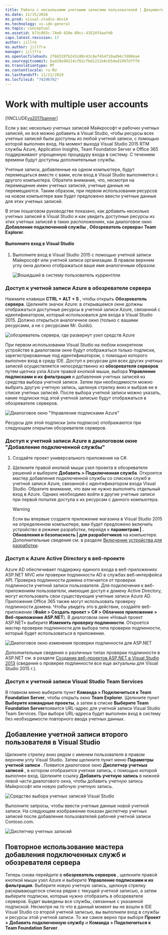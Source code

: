 ```yaml
---
title: Работа с несколькими учетными записями пользователей | Документы Майкрософт
ms.date: 11/15/2016
ms.prod: visual-studio-dev14
ms.technology: vs-ide-general
ms.topic: conceptual
ms.assetid: b73c865c-74e0-420e-89cc-43524f4aafd0
caps.latest.revision: 17
author: jillre
ms.author: jillfra
manager: jillfra
ms.openlocfilehash: 2f68328fb243c00c43c8ef454f10ad94c7d004a4
ms.sourcegitcommit: bad28e99214cf62cfbd1222e8cb5ded1997d7ff0
ms.translationtype: MT
ms.contentlocale: ru-RU
ms.lasthandoff: 11/21/2019
ms.locfileid: "74296782"
---
```

# <a name="work-with-multiple-user-accounts"></a>Work with multiple user accounts
[!INCLUDE[vs2017banner](../includes/vs2017banner.md)]

Если у вас несколько учетных записей Майкрософт и рабочих учетных записей, их все можно добавить в Visual Studio, чтобы ресурсы всех учетных записей были доступны из любой учетной записи, с помощью которой выполнен вход. На момент выхода Visual Studio 2015 RTM службы Azure, Application Insights, Team Foundation Server и Office 365 поддерживают упрощенную процедуру входа в систему. С течением времени будут доступны дополнительные службы.

 Учетные записи, добавленные на одном компьютере, будут перемещаться вместе с вами, если вход в Visual Studio выполняется с другого компьютера. Обратите внимание, что, несмотря на перемещение имен учетных записей, учетные данные не перемещаются. Таким образом, при первом использовании ресурсов на новом компьютере вам будет предложено ввести учетные данные для этих учетных записей.

 В этом пошаговом руководстве показано, как добавить несколько учетных записей в Visual Studio и как увидеть доступные ресурсы из этих учетных записей в таких расположениях, как диалоговое окно **Добавление подключенной службы** , **Обозреватель сервера**и **Team Explorer**.

#### <a name="sign-in-to-visual-studio"></a>Выполните вход в Visual Studio

1. Выполните вход в Visual Studio 2015 с помощью учетной записи Майкрософт или учетной записи организации. В правом верхнем углу окна должно отображаться ваше имя аналогичным образом:

     ![Вошедший в систему пользователь куррентлли](../ide/media/vs2015-username.png "VS2015_UserName")

### <a name="access-your-azure-account-in-server-explorer"></a>Доступ к учетной записи Azure в обозревателе сервера
 Нажмите клавиши **CTRL + ALT + S** , чтобы открыть **Обозреватель сервера**. Щелкните значок Azure: в открывшемся окне должны отображаться доступные ресурсы в учетной записи Azure, связанной с идентификатором, который использовался для входа в Visual Studio 2015. Должно открыться аналогичное окно (только с вашими ресурсами, а не с ресурсами Mr. Guido).

 ![обозреватель сервера, где развернут узел средств Azure](../ide/media/vs2015-serverexplorer.png "VS2015_ServerExplorer")

 При первом использовании Visual Studio на любом конкретном устройстве в диалоговом окне будут отображаться только подписки, зарегистрированные под идентификатором, с помощью которого выполнен вход в среду IDE. Доступ к ресурсам для всех других учетных записей осуществляется непосредственно из **обозревателя серверов** путем щелчка узла Azure правой кнопкой мыши, выбора **Управление подписками и их фильтрация** и добавления учетных записей из средства выбора учетной записи. Затем при необходимости можно выбрать другую учетную запись, щелкнув стрелку вниз и выбрав ее в списке учетных записей. После выбора учетной записи можно указать, какие подписки под этой учетной записью будут отображаться в обозревателе серверов.

 ![Диалоговое окно "Управление подписками Azure"](../ide/media/vs2015-manage-subs.png "vs2015_manage_subs")

 Ресурсы для этой подписки (или подписок) отображаются при следующем открытии обозревателя серверов.

### <a name="access-your-azure-account-via-add-connected-service-dialog"></a>Доступ к учетной записи Azure в диалоговом окне "Добавление подключенной службы"

1. Создайте проект универсального приложения на C#.

2. Щелкните правой кнопкой мыши узел проекта в обозревателе решений и выберите **Добавить > Подключенная служба**. Откроется мастер добавления подключенной службы со списком служб в учетной записи Azure, связанной с идентификатором входа Visual Studio. Обратите внимание, что вам не нужно выполнять отдельный вход в Azure. Однако необходимо войти в другие учетные записи при первой попытке доступа к их ресурсам с данного компьютера.

    > [!WARNING]
    > Если вы впервые создаете приложение магазина в Visual Studio 2015 на определенном компьютере, вам будет предложено включить устройство в режиме разработки, перейдя к **параметрам &#124; . Обновления и безопасность &#124; для разработчиков** на компьютере. Дополнительные сведения см. в разделе [Включение устройства для разработки](https://msdn.microsoft.com/library/windows/apps/dn706236.aspx).

### <a name="access_azure"></a> Доступ к Azure Active Directory в веб-проекте
 Azure AD обеспечивает поддержку единого входа в веб-приложениях ASP.NET MVC или проверки подлинности AD в службах веб-интерфейса API. Проверка подлинности домена отличается от проверки подлинности учетной записи пользователя. Для подключения к веб-приложениям пользователи, имеющие доступ к домену Active Directory, могут использовать свои существующие учетные записи Azure AD. Приложения Office 365 также могут использовать проверку подлинности домена. Чтобы увидеть это в действии, создайте веб-приложение (**Файл > Создать проект > C# > Облачное приложение > Веб-приложение ASP.NET**). В диалоговом окне «Новый проект ASP.NET» выберите **Изменить проверку подлинности**. Откроется мастер проверки подлинности для выбора типа проверки подлинности, который будет использоваться в приложении.

 ![Диалоговое окно изменения проверки подлинности для ASP.NET](../ide/media/vs2015-change-authentication.png "VS2015_change_authentication")

 Дополнительные сведения о различных типах проверки подлинности в ASP.NET см. в разделе [Создание веб-проектов ASP.NET в Visual Studio 2013](https://docs.microsoft.com/aspnet/visual-studio/overview/2013/creating-web-projects-in-visual-studio#orgauth) (сведения о проверке подлинности все еще актуальны для Visual Studio 2015 г.).

### <a name="access-your-visual-studio-team-services-account"></a>Доступ к учетной записи Visual Studio Team Services
 В главном меню выберите пункт **Команда > Подключиться к Team Foundation Server**, чтобы открыть окно **Team Explorer**. Щелкните пункт **Выберите командные проекты**, а затем в списке **Выберите Team Foundation Server**появится URL-адрес для учетной записи Visual Studio Team Services. При выборе URL-адреса будет выполнен вход в систему без необходимости повторного ввода учетных данных.

## <a name="add-a-second-user-account-to-visual-studio"></a>Добавление учетной записи второго пользователя в Visual Studio
 Щелкните стрелку вниз рядом с именем пользователя в правом верхнем углу Visual Studio. Затем щелкните пункт меню **Параметры учетной записи** . Появится диалоговое окно **Диспетчер учетных записей** , в котором отобразится учетная запись, с помощью которой выполнен вход. Щелкните ссылку **Добавить учетную запись** в нижней левой части диалогового окна, чтобы добавить учетную запись Майкрософт или новую рабочую учетную запись.

 ![Средство выбора учетных записей Visual Studio](../ide/media/vs2015-acct-picker.png "VS2015_acct_picker")

 Выполните запросы, чтобы ввести учетные данные новой учетной записи. На следующем изображении показан диспетчер учетных записей после добавления пользователей рабочей учетной записи Contoso.com.

 ![Диспетчер учетных записей](../ide/media/vs2015-accountmanager.gif "VS2015_AccountManager")

## <a name="revisit-the-add-connected-services-wizard-and-server-explorer"></a>Повторное использование мастера добавления подключенных служб и обозревателя сервера
 Теперь снова перейдите в **обозреватель серверов** , щелкните правой кнопкой мыши узел Azure и выберите **Управление подписками и их фильтрация**. Выберите новую учетную запись, щелкнув стрелку раскрывающегося списка рядом с текущей учетной записью, а затем выберите подписки, которые нужно отобразить в обозревателе серверов. Будет выведены все службы, связанные с указанной подпиской. Несмотря на то что в данный момент вы не вошли в IDE Visual Studio со второй учетной записью, вы выполнили вход в службы и ресурсы этой учетной записи. То же самое верно при выборе **Проект > Добавить подключенную службу** и **Команда > Подключиться к Team Foundation Server**.

